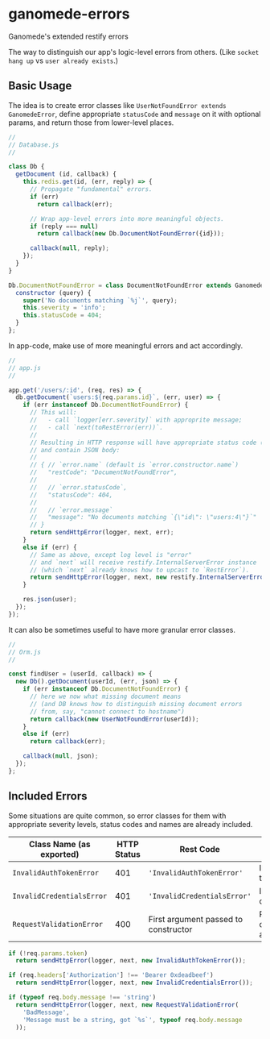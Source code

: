 # ganomede-errors

Ganomede's extended restify errors

The way to distinguish our app's logic-level errors from others.
(Like `socket hang up` vs `user already exists`.)

## Basic Usage

The idea is to create error classes like `UserNotFoundError extends GanomedeError`,
define appropriate `statusCode` and `message` on it with optional params,
and return those from lower-level places.

``` js
//
// Database.js
//

class Db {
  getDocument (id, callback) {
    this.redis.get(id, (err, reply) => {
      // Propagate "fundamental" errors.
      if (err)
        return callback(err);

      // Wrap app-level errors into more meaningful objects.
      if (reply === null)
        return callback(new Db.DocumentNotFoundError({id}));

      callback(null, reply);
    });
  }
}

Db.DocumentNotFoundError = class DocumentNotFoundError extends GanomedeError {
  constructor (query) {
    super('No documents matching `%j`', query);
    this.severity = 'info';
    this.statusCode = 404;
  }
};
```

In app-code, make use of more meaningful errors and act accordingly.

``` js
//
// app.js
//

app.get('/users/:id', (req, res) => {
  db.getDocument(`users:${req.params.id}`, (err, user) => {
    if (err instanceof Db.DocumentNotFoundError) {
      // This will:
      //   - call `logger[err.severity]` with approprite message;
      //   - call `next(toRestError(err))`.
      //
      // Resulting in HTTP response will have appropriate status code (`err.statusCode`)
      // and contain JSON body:
      //
      // { // `error.name` (default is `error.constructor.name`)
      //   "restCode": "DocumentNotFoundError",
      //
      //   // `error.statusCode`,
      //   "statusCode": 404,
      //
      //   // `error.message`
      //   "message": "No documents matching `{\"id\": \"users:4\"}`"
      // }
      return sendHttpError(logger, next, err);
    }
    else if (err) {
      // Same as above, except log level is "error"
      // and `next` will receive restify.InternalServerError instance
      // (which `next` already knows how to upcast to `RestError`).
      return sendHttpError(logger, next, new restify.InternalServerError());
    }

    res.json(user);
  });
});
```

It can also be sometimes useful to have more granular error classes.

``` js
//
// Orm.js
//

const findUser = (userId, callback) => {
  new Db().getDocument(userId, (err, json) => {
    if (err instanceof Db.DocumentNotFoundError) {
      // here we now what missing document means
      // (and DB knows how to distinguish missing document errors
      // from, say, "cannot connect to hostname")
      return callback(new UserNotFoundError(userId));
    }
    else if (err)
      return callback(err);

    callback(null, json);
  });
};
```

## Included Errors

Some situations are quite common, so error classes for them with
appropriate severity levels, status codes and names are already included.

Class Name (as exported) | HTTP Status | Rest Code | Message | Severity
-------------------------|-------------|-----------|---------|---------
`InvalidAuthTokenError` | 401 | `'InvalidAuthTokenError'` | Invalid auth token | `severity.info`
`InvalidCredentialsError` | 401 | `'InvalidCredentialsError'` | Invalid credentials | `severity.info`
`RequestValidationError` | 400 | First argument passed to constructor | Rest of constructor arguments | severity.info

``` js
if (!req.params.token)
  return sendHttpError(logger, next, new InvalidAuthTokenError());

if (req.headers['Authorization'] !== 'Bearer 0xdeadbeef')
  return sendHttpError(logger, next, new InvalidCredentialsError());

if (typeof req.body.message !== 'string')
  return sendHttpError(logger, next, new RequestValidationError(
    'BadMessage',
    'Message must be a string, got `%s`', typeof req.body.message
  ));
```
